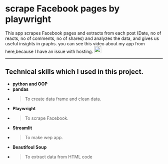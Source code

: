 # scrape Facebook pages by playwright

This app scrapes Facebook pages and extracts from each post (Date, no of reacts, no of comments, no of shares) and analyzes the data, and gives us useful insights in graphs.
you can see this video about my app from here,because I have an issue with hosting.
<a href="https://youtu.be/HoF0utqcp5Y">
  <img align="middel" alt="Youtube" width="22px" src="https://cdn.jsdelivr.net/npm/simple-icons@3.13.0/icons/youtube.svg" />
</a>
_____________________

## Technical skills which I used in this project.
- **python and OOP** 
- **pandas**
- > To create data frame and clean data.
- **Playwright** 
- > To scrape Facebook.
- **Streamlit**
- > To make wep app.
- **Beautifoul Soup**
- > To extract data from HTML code
